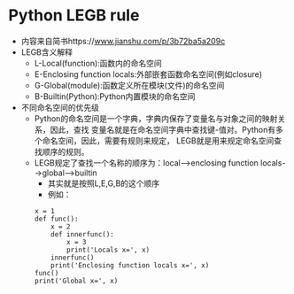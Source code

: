 # Python LEGB rule
- 内容来自简书https://www.jianshu.com/p/3b72ba5a209c
- LEGB含义解释
    - L-Local(function):函数内的命名空间
    - E-Enclosing function locals:外部嵌套函数命名空间(例如closure)
    - G-Global(module):函数定义所在模块(文件)的命名空间
    - B-Builtin(Python):Python内置模块的命名空间
- 不同命名空间的优先级
    - Python的命名空间是一个字典，字典内保存了变量名与对象之间的映射关系，因此，查找
      变量名就是在命名空间字典中查找键-值对。Python有多个命名空间，因此，需要有规则来规定，
      LEGB就是用来规定命名空间查找顺序的规则。
    - LEGB规定了查找一个名称的顺序为：local-->enclosing function locals-->global-->builtin
        - 其实就是按照L,E,G,B的这个顺序
        - 例如：
        ```
        x = 1
        def func():
            x = 2
            def innerfunc():
                x = 3
                print('Locals x=', x)
            innerfunc()
            print('Enclosing function locals x=', x)
        func()
        print('Global x=', x)
        ```
